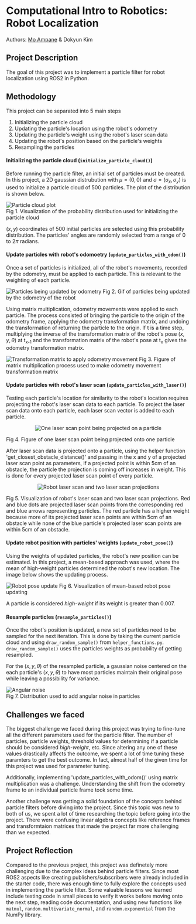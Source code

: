 # Computational Intro to Robotics: Robot Localization
Authors: [Mo Ampane](https://github.com/Moampane) & Dokyun Kim

## Project Description
The goal of this project was to implement a particle filter for robot localization using ROS2 in Python.

## Methodology
This project can be separated into 5 main steps  
1. Initializing the particle cloud
2. Updating the particle's location using the robot's odometry
3. Updating the particle's weight using the robot's laser scan data
4. Updating the robot's position based on the particle's weights
5. Resampling the particles

#### Initializing the particle cloud (`initialize_particle_cloud()`)
Before running the particle filter, an initial set of particles must be created. In this project, a 2D gaussian distrubution with $\mu = (0,0)$ and $\sigma = (\sigma _x, \sigma _y)$ is used to initialize a particle cloud of 500 particles. The plot of the distribution is shown below.  

![Particle cloud plot](img/particle_cloud.png)  
Fig 1. Visualization of the probability distribution used for initializing the particle cloud

$(x,y)$ coordinates of 500 initial particles are selected using this probability distribution. The particles' angles are randomly selected from a range of $0$ to $2\pi$ radians.

#### Update particles with robot's odomoetry (`update_particles_with_odom()`)
Once a set of particles is initialized, all of the robot's movements, recorded by the odometry, must be applied to each particle. This is relevant to the weighting of each particle.

![Particles being updated by odometry](img/update_particles_with_odom.gif)
Fig 2. Gif of particles being updated by the odometry of the robot

Using matrix multiplication, odometry movements were applied to each particle. The process consisted of bringing the particle to the origin of the odometry frame, applying the odometry transformation matrix, and undoing the transformation of returning the particle to the origin. If t is a time step, multiplying the inverse of the transformation matrix of the robot's pose $(x,y,\theta)$ at t<sub>x-1</sub> and the transformation matrix of the robot's pose at t<sub>x</sub> gives the odometry transformation matrix.

![Transformation matrix to apply odometry movement](img/mat_mul_fig.png)
Fig 3. Figure of matrix multiplication process used to make odometry movement transformation matrix

#### Update particles with robot's laser scan (`update_particles_with_laser()`)
Testing each particle's location for similarity to the robot's location requires projecting the robot's laser scan data to each particle. To project the laser scan data onto each particle, each laser scan vector is added to each particle.

<div style="text-align:center">
<img src="img/project_laser_scan.png" alt="One laser scan point being projected on a particle" />
</div>

Fig 4. Figure of one laser scan point being projected onto one particle

After laser scan data is projected onto a particle, using the helper function 'get_closest_obstacle_distance()' and passing in the x and y of a projected laser scan point as parameters, if a projected point is within 5cm of an obstacle, the particle the projection is coming off increases in weight. This is done for every projected laser scan point of every particle.

<div style="text-align:center">
<img src="img/projections.png" alt="Robot laser scan and two laser scan projections" />
</div>

Fig 5. Visualization of robot's laser scan and two laser scan projections. Red and blue dots are projected laser scan points from the corresponding red and blue arrows representing particles. The red particle has a higher weight because more of its projected laser scan points are within 5cm of an obstacle while none of the blue particle's projected laser scan points are within 5cm of an obstacle.

#### Update robot position with particles' weights (`update_robot_pose()`)
Using the weights of updated particles, the robot's new position can be estimated. In this project, a mean-based approach was used, where the mean of high-weight particles determined the robot's new location. The image below shows the updating process.

![Robot pose update](img/robot_pose_update_mean.png)
Fig 6. Visualization of mean-based robot pose updating

A particle is considered *high-weight* if its weight is greater than 0.007.

#### Resample particles (`resample_particles()`)
Once the robot's position is updated, a new set of particles need to be sampled for the next iteration. This is done by taking the current particle cloud and using `draw_random_sample()` from `helper_functions.py`. `draw_random_sample()` uses the particles weights as probability of getting resampled.

For the $(x,y,\theta)$ of the resampled particle, a gaussian noise centered on the each particle's $(x,y,\theta)$ to have most particles maintain their original pose while leaving a possibility for variance.

![Angular noise](img/angle_noise.png)  
Fig 7. Distribution used to add angular noise in particles


## Challenges we faced
The biggest challenge we faced during this project was trying to fine-tune all the different parameters used for the particle filter. The number of particles, particle weights, threshold values for determining if a particle should be considered *high-weight*, etc. Since altering any one of these values drastically affects the outcome, we spent a lot of time tuning these paramters to get the best outcome. In fact, almost half of the given time for this project was used for parameter tuning.

Additionally, implementing 'update_particles_with_odom()' using matrix multiplication was a challenge. Understanding the shift from the odometry frame to an individual particle frame took some time.

Another challenge was getting a solid foundation of the concepts behind particle filters before diving into the project. Since this topic was new to both of us, we spent a lot of time researching the topic before going into the project. There were confusing linear algebra concepts like reference frames and transformtaion matrices that made the project far more challenging than we expected. 

## Project Reflection
Compared to the previous project, this project was definetely more challenging due to the complex ideas behind particle filters. Since most ROS2 aspects like creating publishers/subscribers were already included in the starter code, there was enough time to fully explore the concepts used in implementing the particle filter. Some valuable lessons we learned include testing code in small pieces to verify it works before moving onto the next step, reading code documentation, and using new functions like `matmul`, `random.multivariate_normal`, and `random.exponential` from the NumPy library.



